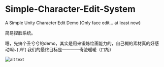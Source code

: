 # Simple-Character-Edit-System

A Simple Unity Character Edit Demo (Only face edit... at least now)

简易捏脸系统。

嗯，先搞个丑兮兮的demo，其实是用来锻炼绘画能力的，自己糊的素材真的好感动啊~(*´艸`*)
我们的最终目标是————奇迹暖暖（口胡）

![alt text](http://images2015.cnblogs.com/blog/918076/201703/918076-20170317040344995-134673616.gif)
